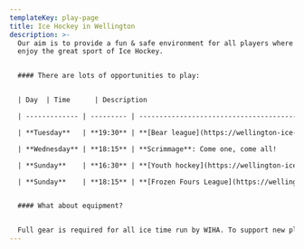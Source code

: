 ```yaml
---
templateKey: play-page
title: Ice Hockey in Wellington
description: >-
  Our aim is to provide a fun & safe environment for all players where they can
  enjoy the great sport of Ice Hockey.


  #### There are lots of opportunities to play:


  | Day  | Time      | Description                                                                                                                                                                       |

  | ------------- | --------- | --------------------------------------------------------------------------------------------------------------------------------------------------------------------------------- |

  | **Tuesday**   | **19:30** | **[Bear league](https://wellington-ice-hockey.netlify.app/bear)**: For players who are just starting out (*registration required*)                                                |

  | **Wednesday** | **18:15** | **Scrimmage**: Come one, come all!                                                                                                                                                |

  | **Sunday**    | **16:30** | **[Youth hockey](https://wellington-ice-hockey.netlify.app/youth)**: Practices and games for youth                                                                                |

  | **Sunday**    | **18:15** | **[Frozen Fours League](https://wellington-ice-hockey.netlify.app/frozen)**: A slightly faster league for players with at least 1 or 2 years experience (*registration required*) |


  #### What about equipment?


  Full gear is required for all ice time run by WIHA. To support new players joining this great sport, we have a large selection of gear available to borrow for players of all ages and sizes - please get in touch and we'll see if we can sort you out some gear.
---
```

